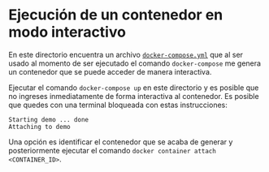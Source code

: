 # Ejecución de un contenedor en modo interactivo

En este directorio encuentra un archivo [`docker-compose.yml`](docker-compose.yml) que al ser usado al momento de ser ejecutado el comando `docker-compose` me genera un contenedor que se puede acceder de manera interactiva.

Ejecutar el comando `docker-compose up` en este directorio y es posible que no ingreses inmediatamente de forma interactiva al contenedor. 
Es posible que quedes con una terminal bloqueada con estas instrucciones:

```
Starting demo ... done
Attaching to demo
```

Una opción es identificar el contenedor que se acaba de generar y posteriormente ejecutar el comando `docker container attach <CONTAINER_ID>`.
